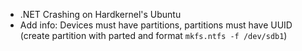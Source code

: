 - .NET Crashing on Hardkernel's Ubuntu
- Add info: Devices must have partitions, partitions must have UUID (create partition with parted and format `mkfs.ntfs -f /dev/sdb1`)